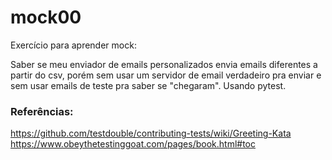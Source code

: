 # mock00

Exercício para aprender mock:

Saber se meu enviador de emails personalizados envia emails diferentes a partir do csv,
porém sem usar um servidor de email verdadeiro pra enviar e sem usar emails de teste pra saber se "chegaram".
Usando pytest. 

### Referências:  

https://github.com/testdouble/contributing-tests/wiki/Greeting-Kata  
https://www.obeythetestinggoat.com/pages/book.html#toc
